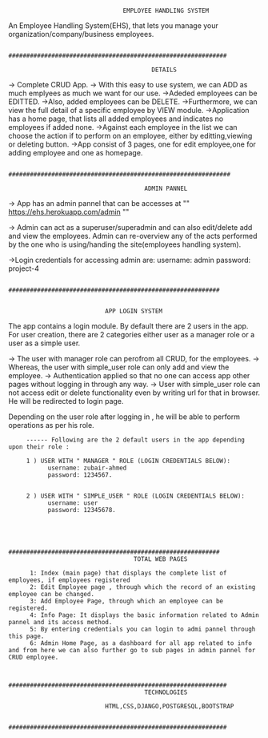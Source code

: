 
                                    EMPLOYEE HANDLING SYSTEM


An Employee Handling System(EHS), that lets you manage your organization/company/business employees. 

                 #############################################################
                                 
                                            DETAILS


-> Complete CRUD App.
-> With this easy to use system, we can ADD as much emplyees as much we want for our use.
->Adeded employees can be EDITTED.
->Also, added employees can be DELETE.
->Furthermore, we can view the full detail of a specific employee by VIEW module.
->Application has a home page, that lists all added employees and indicates no employees if added none.
->Against each employee in the list we can choose the action if to perform on an employee, either by editting,viewing or deleting button.
->App consist of 3 pages, one for edit employee,one for adding employee and one as homepage.






                 ##############################################################

                                          ADMIN PANNEL

-> App has an admin pannel that can be accesses at      ""  https://ehs.herokuapp.com/admin   ""

-> Admin can act as a superuser/superadmin and can also edit/delete add and view the employees. Admin can re-overview any of the acts performed by the one who is using/handing the site(employees handling system).

->Login credentials for accessing admin are: 
                                              username: admin
                                              password: project-4



                 ###########################################################


                               APP LOGIN SYSTEM

 The app contains a login module. By default there are 2 users in the app. For user creation, there are 2 categories either user as a manager role or a user as a simple user.

 -> The user with manager role can perofrom all CRUD, for the employees.
 -> Whereas, the user with simple_user role can only add and view the employee.
 -> Authentication applied so that no one can access app other pages without logging in through any way.
 -> User with simple_user role can not access edit or delete functionality even by writing url for that in browser. He will be redirected to login page.

 Depending on the user role after logging in , he will be able to perform operations as per his role.


         ------ Following are the 2 default users in the app depending upon their role :

         1 ) USER WITH " MANAGER " ROLE (LOGIN CREDENTIALS BELOW):
               username: zubair-ahmed
               password: 1234567.


         2 ) USER WITH " SIMPLE_USER " ROLE (LOGIN CREDENTIALS BELOW):
               username: user
               password: 12345678.




                 ###########################################################
                                       TOTAL WEB PAGES
                    
          1: Index (main page) that displays the complete list of employees, if employees registered
          2: Edit Employee page , through which the record of an existing employee can be changed.
          3: Add Employee Page, through which an employee can be registered.
          4: Info Page: It displays the basic information related to Admin pannel and its access method.
          5: By entering credentials you can login to admi pannel through this page.
          6: Admin Home Page, as a dashboard for all app related to info and from here we can also further go to sub pages in admin pannel for CRUD employee. 


                 #############################################################
                                          TECHNOLOGIES

                               HTML,CSS,DJANGO,POSTGRESQL,BOOTSTRAP
                  
                 #############################################################
                                        
                                              

           